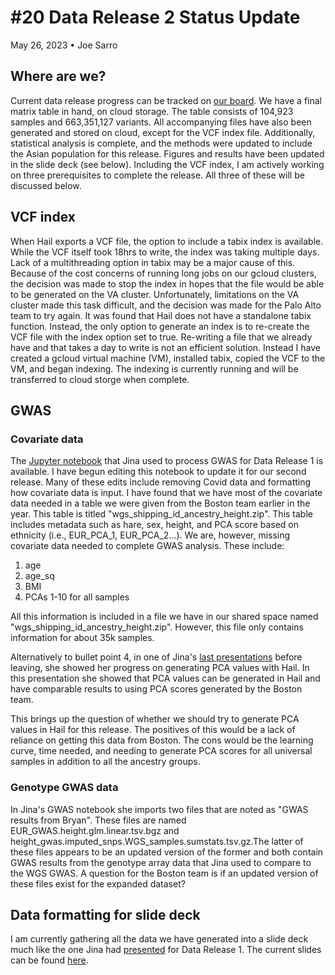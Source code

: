 # #20 Data Release 2 Status Update
May 26, 2023 • Joe Sarro

## Where are we?
Current data release progress can be tracked on [our board](https://github.com/orgs/va-big-data-genomics/projects/4/views/1?filterQuery=s).
 We have a final matrix table in hand, on cloud storage. The table consists of 104,923 samples and 663,351,127 variants. All accompanying files have also been generated and stored on cloud, except for the VCF index file. Additionally, statistical analysis is complete, and the methods were updated to include the Asian population for this release. Figures and results have been updated in the slide deck (see below). Including the VCF index, I am actively working on three prerequisites to complete the release. All three of these will be discussed below.
 
 ## VCF index
 When Hail exports a VCF file, the option to include a tabix index is available. While the VCF itself took 18hrs to write, the index was taking multiple days. Lack of a multithreading option in tabix may be a major cause of this.  Because of the cost concerns of running long jobs on our gcloud clusters, the decision was made to stop the index in hopes that the file would be able to be generated on the VA cluster. Unfortunately, limitations on the VA cluster made this task difficult, and the decision was made for the Palo Alto team to try again. It was found that Hail does not have a standalone tabix function. Instead, the only option to generate an index is to re-create the VCF file with the index option set to true. Re-writing a file that we already have and that takes a day to write is not an efficient solution. Instead I have created a gcloud virtual machine (VM), installed tabix, copied the VCF to the VM, and began indexing. The indexing is currently running and will be transferred to cloud storge when complete.
 
 ## GWAS
 
 ### Covariate data
 
 The [Jupyter notebook](https://github.com/va-big-data-genomics/mvp-wgs-snp-indel-release/blob/main/SNPs-Indels/data_release_2022/dataset_analysis_notebook/GWAS-C19-10k-Height-DataRelease1-20220322.ipynb) that Jina used to process GWAS for Data Release 1 is available. I have begun editing this notebook to update it for our second release. Many of these edits include removing Covid data and formatting how covariate data is input. I have found that we have most of the covariate data needed in a table we were given from the Boston team earlier in the year. This table is titled "wgs_shipping_id_ancestry_height.zip". This table includes metadata such as hare, sex, height, and PCA score based on ethnicity (i.e., EUR_PCA_1, EUR_PCA_2...). We are, however, missing covariate data needed to complete GWAS analysis. These include:
 
 1. age
 2. age_sq
 3. BMI
 4. PCAs 1-10 for all samples
 
 All this information is included in a file we have in our shared space named "wgs_shipping_id_ancestry_height.zip". However, this file only contains information for about 35k samples.
 
 Alternatively to bullet point 4, in one of Jina's [last presentations](https://docs.google.com/presentation/d/1tQvGKZAjU0ikTJy-1Gdi53nau44dNcaazBW5s1t9dfM/edit#slide=id.p) before leaving, she showed her progress on generating PCA values with Hail. In this presentation she showed that PCA values can be generated in Hail and have comparable results to using PCA scores generated by the Boston team.
 
 This brings up the question of whether we should try to generate PCA values in Hail for this release. The positives of this would be a lack of reliance on getting this data from Boston. The cons would be the learning curve, time needed, and needing to generate PCA scores for all universal samples in addition to all the ancestry groups.
 
 ### Genotype GWAS data
 
 In Jina's GWAS notebook she imports two files that are noted as "GWAS results from Bryan". These files are named EUR_GWAS.height.glm.linear.tsv.bgz and height_gwas.imputed_snps.WGS_samples.sumstats.tsv.gz.The latter of these files appears to be an updated version of the former and both contain GWAS results from the genotype array data that Jina used to compare to the WGS GWAS. A question for the Boston team is if an updated version of these files exist for the expanded dataset? 
 
 ## Data formatting for slide deck
 
 I am currently gathering all the data we have generated into a slide deck much like the one Jina had [presented](https://drive.google.com/file/d/1K2RFd1jgjBjV91J_8YTYF01_Pu8K_vKK/view?pli=1) for Data Release 1. The current slides can be found [here](https://docs.google.com/presentation/d/1_Juq0AJYsRBIRHocOnLeeTBSx6ejAOHqC1hj4d1UBZY/edit#slide=id.g245fd3f6fbc_0_2287).
